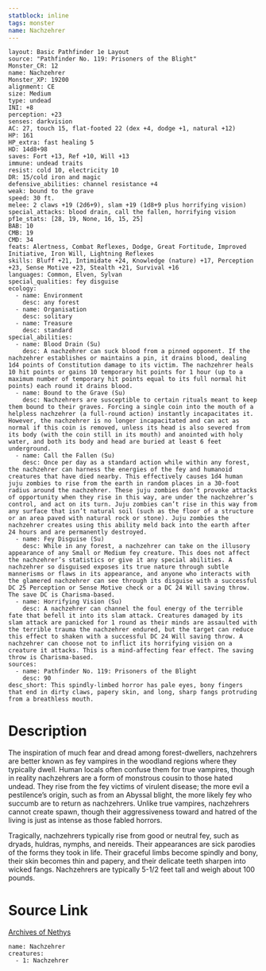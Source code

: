 ```yaml
---
statblock: inline
tags: monster
name: Nachzehrer
---
```

```statblock
layout: Basic Pathfinder 1e Layout
source: "Pathfinder No. 119: Prisoners of the Blight"
Monster_CR: 12
name: Nachzehrer
Monster_XP: 19200
alignment: CE
size: Medium
type: undead
INI: +8
perception: +23
senses: darkvision
AC: 27, touch 15, flat-footed 22 (dex +4, dodge +1, natural +12)
HP: 161
HP_extra: fast healing 5
HD: 14d8+98
saves: Fort +13, Ref +10, Will +13
immune: undead traits
resist: cold 10, electricity 10
DR: 15/cold iron and magic
defensive_abilities: channel resistance +4
weak: bound to the grave
speed: 30 ft.
melee: 2 claws +19 (2d6+9), slam +19 (1d8+9 plus horrifying vision)
special_attacks: blood drain, call the fallen, horrifying vision
pf1e_stats: [28, 19, None, 16, 15, 25]
BAB: 10
CMB: 19
CMD: 34
feats: Alertness, Combat Reflexes, Dodge, Great Fortitude, Improved Initiative, Iron Will, Lightning Reflexes
skills: Bluff +21, Intimidate +24, Knowledge (nature) +17, Perception +23, Sense Motive +23, Stealth +21, Survival +16
languages: Common, Elven, Sylvan
special_qualities: fey disguise
ecology:
  - name: Environment
    desc: any forest
  - name: Organisation
    desc: solitary
  - name: Treasure
    desc: standard
special_abilities:
  - name: Blood Drain (Su)
    desc: A nachzehrer can suck blood from a pinned opponent. If the nachzehrer establishes or maintains a pin, it drains blood, dealing 1d4 points of Constitution damage to its victim. The nachzehrer heals 10 hit points or gains 10 temporary hit points for 1 hour (up to a maximum number of temporary hit points equal to its full normal hit points) each round it drains blood.
  - name: Bound to the Grave (Su)
    desc: Nachzehrers are susceptible to certain rituals meant to keep them bound to their graves. Forcing a single coin into the mouth of a helpless nachzehrer (a full-round action) instantly incapacitates it. However, the nachzehrer is no longer incapacitated and can act as normal if this coin is removed, unless its head is also severed from its body (with the coin still in its mouth) and anointed with holy water, and both its body and head are buried at least 6 feet underground.
  - name: Call the Fallen (Su)
    desc: Once per day as a standard action while within any forest, the nachzehrer can harness the energies of the fey and humanoid creatures that have died nearby. This effectively causes 1d4 human juju zombies to rise from the earth in random places in a 30-foot radius around the nachzehrer. These juju zombies don’t provoke attacks of opportunity when they rise in this way, are under the nachzehrer’s control, and act on its turn. Juju zombies can’t rise in this way from any surface that isn’t natural soil (such as the floor of a structure or an area paved with natural rock or stone). Juju zombies the nachzehrer creates using this ability meld back into the earth after 24 hours and are permanently destroyed.
  - name: Fey Disguise (Su)
    desc: While in any forest, a nachzehrer can take on the illusory appearance of any Small or Medium fey creature. This does not affect the nachzehrer’s statistics or give it any special abilities. A nachzehrer so disguised exposes its true nature through subtle mannerisms or flaws in its appearance, and anyone who interacts with the glamered nachzehrer can see through its disguise with a successful DC 25 Perception or Sense Motive check or a DC 24 Will saving throw. The save DC is Charisma-based.
  - name: Horrifying Vision (Su)
    desc: A nachzehrer can channel the foul energy of the terrible fate that befell it into its slam attack. Creatures damaged by its slam attack are panicked for 1 round as their minds are assaulted with the terrible trauma the nachzehrer endured, but the target can reduce this effect to shaken with a successful DC 24 Will saving throw. A nachzehrer can choose not to inflict its horrifying vision on a creature it attacks. This is a mind-affecting fear effect. The saving throw is Charisma-based.
sources:
  - name: Pathfinder No. 119: Prisoners of the Blight
    desc: 90
desc_short: This spindly-limbed horror has pale eyes, bony fingers that end in dirty claws, papery skin, and long, sharp fangs protruding from a breathless mouth.
```
# Description
The inspiration of much fear and dread among forest-dwellers, nachzehrers are better known as fey vampires in the woodland regions where they typically dwell. Human locals often confuse them for true vampires, though in reality nachzehrers are a form of monstrous cousin to those hated undead. They rise from the fey victims of virulent disease; the more evil a pestilence’s origin, such as from an Abyssal blight, the more likely fey who succumb are to return as nachzehrers. Unlike true vampires, nachzehrers cannot create spawn, though their aggressiveness toward and hatred of the living is just as intense as those fabled horrors.

 Tragically, nachzehrers typically rise from good or neutral fey, such as dryads, huldras, nymphs, and nereids. Their appearances are sick parodies of the forms they took in life. Their graceful limbs become spindly and bony, their skin becomes thin and papery, and their delicate teeth sharpen into wicked fangs. Nachzehrers are typically 5-1/2 feet tall and weigh about 100 pounds.
# Source Link
[Archives of Nethys](https://aonprd.com/MonsterDisplay.aspx?ItemName=Nachzehrer)
```encounter-table
name: Nachzehrer
creatures:
  - 1: Nachzehrer
```

